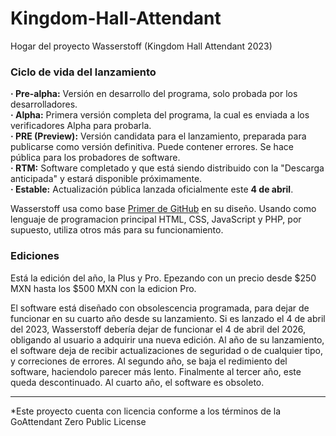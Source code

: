# Kingdom-Hall-Attendant
Hogar del proyecto Wasserstoff (Kingdom Hall Attendant 2023)

### Ciclo de vida del lanzamiento
<b>· Pre-alpha:</b> Versión en desarrollo del programa, solo probada por los desarrolladores.<br>
<b>· Alpha:</b> Primera versión completa del programa, la cual es enviada a los verificadores Alpha para probarla.<br>
<b>· PRE (Preview):</b> Versión candidata para el lanzamiento, preparada para publicarse como versión definitiva. Puede contener errores. Se hace pública para los probadores de software.<br>
<b>· RTM:</b> Software completado y que está siendo distribuido con la "Descarga anticipada" y estará disponible próximamente.<br>
<b>· Estable:</b> Actualización pública lanzada oficialmente este <b>4 de abril</b>.

Wasserstoff usa como base <a href="https://primer.style/" target="_blank">Primer de GitHub</a> en su diseño. Usando como lenguaje de programacion principal HTML, CSS, JavaScript y PHP, por supuesto, utiliza otros más para su funcionamiento.

### Ediciones
Está la edición del año, la Plus y Pro. Epezando con un precio desde $250 MXN hasta los $500 MXN con la edicion Pro.

El software está diseñado con obsolescencia programada, para dejar de funcionar en su cuarto año desde su lanzamiento. Si es lanzado el 4 de abril del 2023, Wasserstoff debería dejar de funcionar el 4 de abril del 2026, obligando al usuario a adquirir una nueva edición. Al año de su lanzamiento, el software deja de recibir actualizaciones de seguridad o de cualquier tipo, y correciones de errores. Al segundo año, se baja el redimiento del software, haciendolo parecer más lento. Finalmente al tercer año, este queda descontinuado. Al cuarto año, el software es obsoleto.

<hr>
<p>*Este proyecto cuenta con licencia conforme a los términos de la GoAttendant Zero Public License</p>
